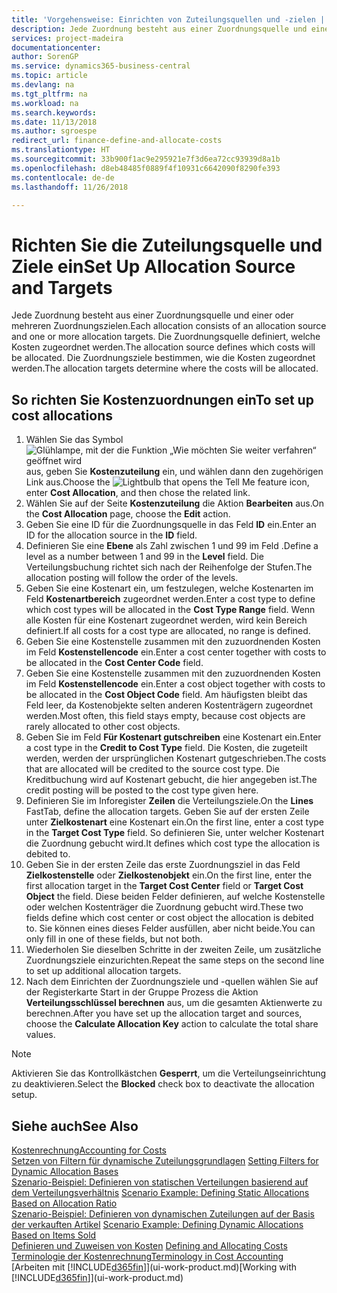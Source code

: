 ```yaml
---
title: 'Vorgehensweise: Einrichten von Zuteilungsquellen und -zielen | Microsoft Docs'
description: Jede Zuordnung besteht aus einer Zuordnungsquelle und einer oder mehreren Zuordnungszielen. Die Zuordnungsquelle definiert, welche Kosten zugeordnet werden. Die Zuordnungsziele bestimmen, wie die Kosten zugeordnet werden.
services: project-madeira
documentationcenter: 
author: SorenGP
ms.service: dynamics365-business-central
ms.topic: article
ms.devlang: na
ms.tgt_pltfrm: na
ms.workload: na
ms.search.keywords: 
ms.date: 11/13/2018
ms.author: sgroespe
redirect_url: finance-define-and-allocate-costs
ms.translationtype: HT
ms.sourcegitcommit: 33b900f1ac9e295921e7f3d6ea72cc93939d8a1b
ms.openlocfilehash: d8eb48485f0889f4f10931c6642090f8290fe393
ms.contentlocale: de-de
ms.lasthandoff: 11/26/2018

---
```

# <a name="set-up-allocation-source-and-targets"></a><span data-ttu-id="12a8c-105">Richten Sie die Zuteilungsquelle und Ziele ein</span><span class="sxs-lookup"><span data-stu-id="12a8c-105">Set Up Allocation Source and Targets</span></span>
<span data-ttu-id="12a8c-106">Jede Zuordnung besteht aus einer Zuordnungsquelle und einer oder mehreren Zuordnungszielen.</span><span class="sxs-lookup"><span data-stu-id="12a8c-106">Each allocation consists of an allocation source and one or more allocation targets.</span></span> <span data-ttu-id="12a8c-107">Die Zuordnungsquelle definiert, welche Kosten zugeordnet werden.</span><span class="sxs-lookup"><span data-stu-id="12a8c-107">The allocation source defines which costs will be allocated.</span></span> <span data-ttu-id="12a8c-108">Die Zuordnungsziele bestimmen, wie die Kosten zugeordnet werden.</span><span class="sxs-lookup"><span data-stu-id="12a8c-108">The allocation targets determine where the costs will be allocated.</span></span>  

## <a name="to-set-up-cost-allocations"></a><span data-ttu-id="12a8c-109">So richten Sie Kostenzuordnungen ein</span><span class="sxs-lookup"><span data-stu-id="12a8c-109">To set up cost allocations</span></span>  
1.  <span data-ttu-id="12a8c-110">Wählen Sie das Symbol ![Glühlampe, mit der die Funktion „Wie möchten Sie weiter verfahren“ geöffnet wird](media/ui-search/search_small.png "Wie möchten Sie weiter verfahren?") aus, geben Sie **Kostenzuteilung** ein, und wählen dann den zugehörigen Link aus.</span><span class="sxs-lookup"><span data-stu-id="12a8c-110">Choose the ![Lightbulb that opens the Tell Me feature](media/ui-search/search_small.png "Tell me what you want to do") icon, enter **Cost Allocation**, and then chose the related link.</span></span>  
2.  <span data-ttu-id="12a8c-111">Wählen Sie auf der Seite **Kostenzuteilung** die Aktion **Bearbeiten** aus.</span><span class="sxs-lookup"><span data-stu-id="12a8c-111">On the **Cost Allocation** page, choose the **Edit** action.</span></span>  
3.  <span data-ttu-id="12a8c-112">Geben Sie eine ID für die Zuordnungsquelle in das Feld **ID** ein.</span><span class="sxs-lookup"><span data-stu-id="12a8c-112">Enter an ID for the allocation source in the **ID** field.</span></span>  
4.  <span data-ttu-id="12a8c-113">Definieren Sie eine **Ebene** als Zahl zwischen 1 und 99 im Feld .</span><span class="sxs-lookup"><span data-stu-id="12a8c-113">Define a level as a number between 1 and 99 in the **Level** field.</span></span> <span data-ttu-id="12a8c-114">Die Verteilungsbuchung richtet sich nach der Reihenfolge der Stufen.</span><span class="sxs-lookup"><span data-stu-id="12a8c-114">The allocation posting will follow the order of the levels.</span></span>  
5.  <span data-ttu-id="12a8c-115">Geben Sie eine Kostenart ein, um festzulegen, welche Kostenarten im Feld **Kostenartbereich** zugeordnet werden.</span><span class="sxs-lookup"><span data-stu-id="12a8c-115">Enter a cost type to define which cost types will be allocated in the **Cost Type Range** field.</span></span> <span data-ttu-id="12a8c-116">Wenn alle Kosten für eine Kostenart zugeordnet werden, wird kein Bereich definiert.</span><span class="sxs-lookup"><span data-stu-id="12a8c-116">If all costs for a cost type are allocated, no range is defined.</span></span>  
6.  <span data-ttu-id="12a8c-117">Geben Sie eine Kostenstelle zusammen mit den zuzuordnenden Kosten im Feld **Kostenstellencode** ein.</span><span class="sxs-lookup"><span data-stu-id="12a8c-117">Enter a cost center together with costs to be allocated in the **Cost Center Code** field.</span></span>  
7.  <span data-ttu-id="12a8c-118">Geben Sie eine Kostenstelle zusammen mit den zuzuordnenden Kosten im Feld **Kostenstellencode** ein.</span><span class="sxs-lookup"><span data-stu-id="12a8c-118">Enter a cost object together with costs to be allocated in the **Cost Object Code** field.</span></span> <span data-ttu-id="12a8c-119">Am häufigsten bleibt das Feld leer, da Kostenobjekte selten anderen Kostenträgern zugeordnet werden.</span><span class="sxs-lookup"><span data-stu-id="12a8c-119">Most often, this field stays empty, because cost objects are rarely allocated to other cost objects.</span></span>  
8.  <span data-ttu-id="12a8c-120">Geben Sie im Feld **Für Kostenart gutschreiben** eine Kostenart ein.</span><span class="sxs-lookup"><span data-stu-id="12a8c-120">Enter a cost type in the **Credit to Cost Type** field.</span></span> <span data-ttu-id="12a8c-121">Die Kosten, die zugeteilt werden, werden der ursprünglichen Kostenart gutgeschrieben.</span><span class="sxs-lookup"><span data-stu-id="12a8c-121">The costs that are allocated will be credited to the source cost type.</span></span> <span data-ttu-id="12a8c-122">Die Kreditbuchung wird auf Kostenart gebucht, die hier angegeben ist.</span><span class="sxs-lookup"><span data-stu-id="12a8c-122">The credit posting will be posted to the cost type given here.</span></span>  
9. <span data-ttu-id="12a8c-123">Definieren Sie im Inforegister **Zeilen** die Verteilungsziele.</span><span class="sxs-lookup"><span data-stu-id="12a8c-123">On the **Lines** FastTab, define the allocation targets.</span></span> <span data-ttu-id="12a8c-124">Geben Sie auf der ersten Zeile unter **Zielkostenart** eine Kostenart ein.</span><span class="sxs-lookup"><span data-stu-id="12a8c-124">On the first line, enter a cost type in the **Target Cost Type** field.</span></span> <span data-ttu-id="12a8c-125">So definieren Sie, unter welcher Kostenart die Zuordnung gebucht wird.</span><span class="sxs-lookup"><span data-stu-id="12a8c-125">It defines which cost type the allocation is debited to.</span></span>  
10. <span data-ttu-id="12a8c-126">Geben Sie in der ersten Zeile das erste Zuordnungsziel in das Feld **Zielkostenstelle** oder **Zielkostenobjekt** ein.</span><span class="sxs-lookup"><span data-stu-id="12a8c-126">On the first line, enter the first allocation target in the **Target Cost Center** field or **Target Cost Object** the field.</span></span> <span data-ttu-id="12a8c-127">Diese beiden Felder definieren, auf welche Kostenstelle oder welchen Kostenträger die Zuordnung gebucht wird.</span><span class="sxs-lookup"><span data-stu-id="12a8c-127">These two fields define which cost center or cost object the allocation is debited to.</span></span> <span data-ttu-id="12a8c-128">Sie können eines dieses Felder ausfüllen, aber nicht beide.</span><span class="sxs-lookup"><span data-stu-id="12a8c-128">You can only fill in one of these fields, but not both.</span></span>  
11. <span data-ttu-id="12a8c-129">Wiederholen Sie dieselben Schritte in der zweiten Zeile, um zusätzliche Zuordnungsziele einzurichten.</span><span class="sxs-lookup"><span data-stu-id="12a8c-129">Repeat the same steps on the second line to set up additional allocation targets.</span></span>  
12. <span data-ttu-id="12a8c-130">Nach dem Einrichten der Zuordnungsziele und -quellen wählen Sie auf der Registerkarte Start in der Gruppe Prozess die Aktion **Verteilungsschlüssel berechnen** aus, um die gesamten Aktienwerte zu berechnen.</span><span class="sxs-lookup"><span data-stu-id="12a8c-130">After you have set up the allocation target and sources, choose the **Calculate Allocation Key** action to calculate the total share values.</span></span>  

> [!NOTE]  
>  <span data-ttu-id="12a8c-131">Aktivieren Sie das Kontrollkästchen **Gesperrt**, um die Verteilungseinrichtung zu deaktivieren.</span><span class="sxs-lookup"><span data-stu-id="12a8c-131">Select the **Blocked** check box to deactivate the allocation setup.</span></span>  

## <a name="see-also"></a><span data-ttu-id="12a8c-132">Siehe auch</span><span class="sxs-lookup"><span data-stu-id="12a8c-132">See Also</span></span>  
[<span data-ttu-id="12a8c-133">Kostenrechnung</span><span class="sxs-lookup"><span data-stu-id="12a8c-133">Accounting for Costs</span></span>](finance-manage-cost-accounting.md)  
 <span data-ttu-id="12a8c-134">[Setzen von Filtern für dynamische Zuteilungsgrundlagen](finance-setting-filters-for-dynamic-allocation-bases.md) </span><span class="sxs-lookup"><span data-stu-id="12a8c-134">[Setting Filters for Dynamic Allocation Bases](finance-setting-filters-for-dynamic-allocation-bases.md) </span></span>  
 <span data-ttu-id="12a8c-135">[Szenario-Beispiel: Definieren von statischen Verteilungen basierend auf dem Verteilungsverhältnis](finance-scenario-example-defining-static-allocations-based-on-allocation-ratio.md) </span><span class="sxs-lookup"><span data-stu-id="12a8c-135">[Scenario Example: Defining Static Allocations Based on Allocation Ratio](finance-scenario-example-defining-static-allocations-based-on-allocation-ratio.md) </span></span>  
 <span data-ttu-id="12a8c-136">[Szenario-Beispiel: Definieren von dynamischen Zuteilungen auf der Basis der verkauften Artikel](finance-scenario-example-defining-dynamic-allocations-based-on-items-sold.md) </span><span class="sxs-lookup"><span data-stu-id="12a8c-136">[Scenario Example: Defining Dynamic Allocations Based on Items Sold](finance-scenario-example-defining-dynamic-allocations-based-on-items-sold.md) </span></span>  
 <span data-ttu-id="12a8c-137">[Definieren und Zuweisen von Kosten](finance-define-and-allocate-costs.md) </span><span class="sxs-lookup"><span data-stu-id="12a8c-137">[Defining and Allocating Costs](finance-define-and-allocate-costs.md) </span></span>  
 [<span data-ttu-id="12a8c-138">Terminologie der Kostenrechnung</span><span class="sxs-lookup"><span data-stu-id="12a8c-138">Terminology in Cost Accounting</span></span>](finance-terminology-in-cost-accounting.md)  
 <span data-ttu-id="12a8c-139">[Arbeiten mit [!INCLUDE[d365fin](includes/d365fin_md.md)]](ui-work-product.md)</span><span class="sxs-lookup"><span data-stu-id="12a8c-139">[Working with [!INCLUDE[d365fin](includes/d365fin_md.md)]](ui-work-product.md)</span></span>

